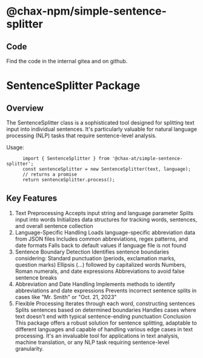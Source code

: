 # @chax-npm/simple-sentence-splitter

## Code
Find the code in the internal gitea and on github.

# SentenceSplitter Package
## Overview
The SentenceSplitter class is a sophisticated tool designed for splitting text input into individual sentences. It's particularly valuable for natural language processing (NLP) tasks that require sentence-level analysis.

Usage:
```
      import { SentenceSplitter } from '@chax-at/simple-sentence-splitter';
      const sentenceSplitter = new SentenceSplitter(text, language);
      // returns a promise
      return sentenceSplitter.process();
```
## Key Features
1. Text Preprocessing
   Accepts input string and language parameter
   Splits input into words
   Initializes data structures for tracking words, sentences, and overall sentence collection
2. Language-Specific Handling
   Loads language-specific abbreviation data from JSON files
   Includes common abbreviations, regex patterns, and date formats
   Falls back to default values if language file is not found
3. Sentence Boundary Detection
   Identifies sentence boundaries considering:
   Standard punctuation (periods, exclamation marks, question marks)
   Ellipsis (...) followed by capitalized words
   Numbers, Roman numerals, and date expressions
   Abbreviations to avoid false sentence breaks
4. Abbreviation and Date Handling
   Implements methods to identify abbreviations and date expressions
   Prevents incorrect sentence splits in cases like "Mr. Smith" or "Oct. 21, 2023"
5. Flexible Processing
   Iterates through each word, constructing sentences
   Splits sentences based on determined boundaries
   Handles cases where text doesn't end with typical sentence-ending punctuation
   Conclusion
   This package offers a robust solution for sentence splitting, adaptable to different languages and capable of handling various edge cases in text processing. It's an invaluable tool for applications in text analysis, machine translation, or any NLP task requiring sentence-level granularity.
